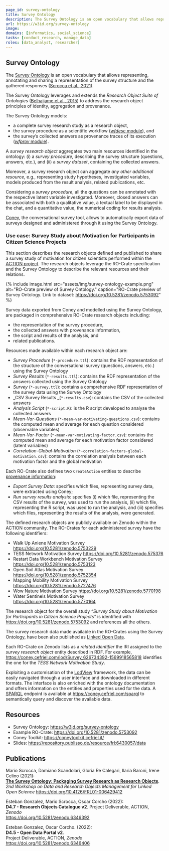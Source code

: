 ```yaml
---
page_id: survey-ontology
title: Survey Ontology
description: The Survey Ontology is an open vocabulary that allows representing, annotating and sharing a representation of the survey structure and the gathered responses.
url: https://w3id.org/survey-ontology
image: 
domains: [informatics, social_science]
tasks: [conduct_research, manage_data]
roles: [data_analyst, researcher]
---
```

## Survey Ontology
The [Survey Ontology](https://w3id.org/survey-ontology) is an open vocabulary that allows representing, annotating and sharing a representation of the survey structure and the gathered responses ([Scrocca et al., 2021](https://doi.org/10.4126/FRL01-006429412)).

The Survey Ontology leverages and extends the _Research Object Suite of Ontologies_ ([Belhajjame et al., 2015](https://doi.org/10.1016/j.websem.2015.01.003)) to address the research object principles of identity, aggregation and provenance. 

The Survey Ontology models:

* a complete survey research study as a research object, 
* the survey procedure as a scientific workflow ([_wfdesc_ module](http://purl.org/wf4ever/wfdesc)), and 
* the survey’s collected answers as provenance traces of its execution ([_wfprov_ module](http://purl.org/wf4ever/wfprov)).

A _survey research object_ aggregates two main resources identified in the ontology: (i) a _survey procedure_, describing the survey structure (questions, answers, etc.), and (ii) a _survey dataset_, containing the collected answers. 

Moreover, a survey research object can aggregate _any other additional resource_, e.g., representing study hypotheses, investigated variables, models produced from the result analysis, related publications, etc.

Considering a _survey procedure_, all the questions can be annotated with the respective latent variable investigated. Moreover, closed answers can be associated with both a qualitative value, a textual label to be displayed in the chat, and a quantitative value, the numerical coding for results analysis.

[Coney](https://coney.cefriel.com/), the conversational survey tool, allows to automatically export data of surveys designed and administered through it using the Survey Ontology.


### Use case: Survey Study about Motivation for Participants in Citizen Science Projects

This section describes the research objects defined and published to share a survey study of motivation for citizen scientists performed within the [ACTION project](https://actionproject.eu/). The research objects leverage the RO-Crate specification and the Survey Ontology to describe the relevant resources and their relations.

{% include image.html src="assets/img/survey-ontology-example.png" alt="RO-Crate preview of Survey Ontology." caption="RO-Crate preview of Survey Ontology. Link to dataset: https://doi.org/10.5281/zenodo.5753092" %}

Survey data exported from Coney and modelled using the Survey Ontology, are packaged in comprehensive RO-Crate research objects including:

* the representation of the survey procedure,
* the collected answers with provenance information, 
* the script and results of the analysis, and
* related publications.

Resources made available within each research object are:

* _Survey Procedure_ (`*-procedure.ttl`): contains the RDF representation of the structure of the conversational survey (questions, answers, etc.) using the Survey Ontology
* _Survey Results_ (`*-results.ttl`): contains the RDF representation of the answers collected using the Survey Ontology
* _Survey_ (`*-survey.ttl`): contains a comprehensive RDF representation of the survey data using the Survey Ontology
* _CSV Survey Results _(`*-results.csv`): contains the CSV of the collected answers
* _Analysis Script_ (`*-script.R`): is the R script developed to analyse the collected answers
* _Mean-Var-Questions_ (`*-mean-var-motivating-questions.csv`): contains the computed mean and average for each question considered (observable variables)
* _Mean-Var-Factor_ (`*-mean-var-motivating-factor.csv`): contains the computed mean and average for each motivation factor considered (latent variables)
* _Correlation-Global-Motivation_ (`*-correlation-factors-global-motivation.csv`): contains the correlation analysis between each motivation factor and the global motivation

Each RO-Crate also defines two `CreateAction` entities to describe [provenance information](https://www.researchobject.org/ro-crate/1.1/provenance.html):

* _Export Survey Data_: specifies which files, representing survey data, were extracted using Coney;
* _Run survey results analysis_: specifies (i) which file, representing the CSV results of the survey, was used to run the analysis, (ii) which file, representing the R script, was used to run the analysis, and (iii) specifies which files, representing the results of the analysis, were generated.

The defined research objects are publicly available on Zenodo within the ACTION community. The RO-Crates for each administered survey have the following identifiers:

* Walk Up Aniene Motivation Survey <https://doi.org/10.5281/zenodo.5753229>
* TESS Network Motivation Survey <https://doi.org/10.5281/zenodo.575376>
* Restart Data Workbench Motivation Survey <https://doi.org/10.5281/zenodo.5753123>
* Open Soil Atlas Motivation Survey <https://doi.org/10.5281/zenodo.5752354>
* Mapping Mobility Motivation Survey <https://doi.org/10.5281/zenodo.5727476>
* Wow Nature Motivation Survey <https://doi.org/10.5281/zenodo.5770198>
* Water Sentinels Motivation Survey <https://doi.org/10.5281/zenodo.5770164>

The research object for the overall study _“Survey Study about Motivation for Participants in Citizen Science Projects”_ is identified with <https://doi.org/10.5281/zenodo.5753092> and references all the others.

The survey research data made available in the RO-Crates using the Survey Ontology, have been also published as [Linked Open Data](https://www.w3.org/standards/semanticweb/data). 

Each RO-Crate on Zenodo lists as a _related_ _identifier_ the IRI assigned to the _survey research object_ entity described in RDF. For example, <https://coney.cefriel.com/lod/Survey_626734392-1569918565818> identifies the one for the _TESS Network Motivation Study_.

Exploiting a customisation of the [LodView](https://github.com/LodLive/LodView) framework, the data can be easily navigated through a user interface and downloaded in different formats. The interface is also enriched with the ontology documentation and offers information on the entities and properties used for the data. A [SPARQL](https://www.w3.org/TR/sparql11-query/) endpoint is available at <https://coney.cefriel.com/sparql> to semantically query and discover the available data.


## Resources

* Survey Ontology: <https://w3id.org/survey-ontology>
* Example RO-Crate: <https://doi.org/10.5281/zenodo.5753092>
* Coney Toolkit: <https://coneytoolkit.cefriel.it/>
* Slides: https://repository.publisso.de/resource/frl:6430057/data


## Publications

Mario Scrocca, Damiano Scandolari, Gloria Re Calegari, Ilaria Baroni, Irene Celino (2021):  
[**The Survey Ontology: Packaging Survey Research as Research Objects**](https://repository.publisso.de/resource/frl:6430056/data).  
_2nd Workshop on Data and Research Objects Management for Linked Open Science_
<https://doi.org/10.4126/FRL01-006429412>

Esteban Gonzalez, Mario Scrocca, Oscar Corcho (2022):  
**D4.7 - Research Objects Catalogue v2**.
Project Deliverable, ACTION, _Zenodo_  
<https://doi.org/10.5281/zenodo.6346392>

Esteban Gonzalez, Oscar Corcho. (2022):  
**D4.5 - Open Data Portal v2**.  
Project Deliverable, ACTION, _Zenodo_  
<https://doi.org/10.5281/zenodo.6346406>
